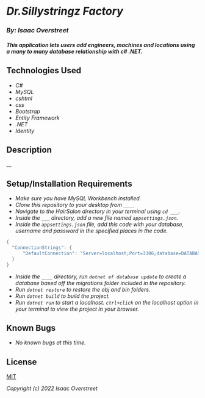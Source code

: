 # _Dr.Sillystringz Factory_

### _By: Isaac Overstreet_

#### _This application lets users add engineers, machines and locations using a many to many database relationship with c# .NET._

## Technologies Used

* _C#_
* _MySQL_
* _cshtml_
* _css_
* _Bootstrap_
* _Entity Framework_
* _.NET_
* _Identity_

## Description

__

## Setup/Installation Requirements

* _Make sure you have MySQL Workbench installed._
* _Clone this repository to your desktop from `____`_
* _Navigate to the HairSalon directory in your terminal using `cd ___`._
* _Inside the `___` directory, add a new file named `appsettings.json`._
* _Inside the `appsettings.json` file, add this code with your database, username and password in the specified places in the code._ 
```c#
{
  "ConnectionStrings": {
      "DefaultConnection": "Server=localhost;Port=3306;database=DATABASE HERE;uid=USERNAME;pwd=PASSWORD;"
  }
}
```
* _Inside the `____` directory, run `dotnet ef database update` to create a database based off the migrations folder included in the repository._
* _Run `dotnet restore` to restore the obj and bin folders._
* _Run `dotnet build` to build the project._
* _Run `dotnet run` to start a localhost. `ctrl+click` on the localhost option in your terminal to view the project in your browser._

## Known Bugs

* _No known bugs at this time._

## License

[MIT](https://opensource.org/licenses/MIT)

_Copyright (c) 2022  Isaac Overstreet_